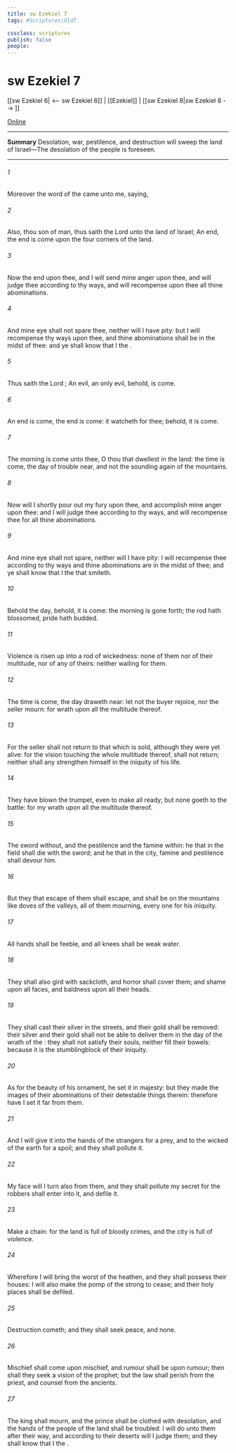 ```yaml
---
title: sw Ezekiel 7
tags: #Scriptures\OldT

cssclass: scriptures
publish: false
people:
---
```


# sw Ezekiel 7
[[sw Ezekiel 6| <-- sw Ezekiel 6]] | [[Ezekiel]] | [[sw Ezekiel 8|sw Ezekiel 8 --> ]]

[Online](https://churchofjesuschrist.org/study/scriptures/ot/ezek/7?lang=eng)

---
__Summary__
Desolation, war, pestilence, and destruction will sweep the land of Israel—The desolation of the people is foreseen.

---
###### 1 
Moreover the word of the  came unto me, saying,

###### 2 
Also, thou son of man, thus saith the Lord  unto the land of Israel; An end, the end is come upon the four corners of the land.

###### 3 
Now  the end  upon thee, and I will send mine anger upon thee, and will judge thee according to thy ways, and will recompense upon thee all thine abominations.

###### 4 
And mine eye shall not spare thee, neither will I have pity: but I will recompense thy ways upon thee, and thine abominations shall be in the midst of thee: and ye shall know that I  the .

###### 5 
Thus saith the Lord ; An evil, an only evil, behold, is come.

###### 6 
An end is come, the end is come: it watcheth for thee; behold, it is come.

###### 7 
The morning is come unto thee, O thou that dwellest in the land: the time is come, the day of trouble  near, and not the sounding again of the mountains.

###### 8 
Now will I shortly pour out my fury upon thee, and accomplish mine anger upon thee: and I will judge thee according to thy ways, and will recompense thee for all thine abominations.

###### 9 
And mine eye shall not spare, neither will I have pity: I will recompense thee according to thy ways and thine abominations  are in the midst of thee; and ye shall know that I  the  that smiteth.

###### 10 
Behold the day, behold, it is come: the morning is gone forth; the rod hath blossomed, pride hath budded.

###### 11 
Violence is risen up into a rod of wickedness: none of them  nor of their multitude, nor of any of theirs: neither  wailing for them.

###### 12 
The time is come, the day draweth near: let not the buyer rejoice, nor the seller mourn: for wrath  upon all the multitude thereof.

###### 13 
For the seller shall not return to that which is sold, although they were yet alive: for the vision  touching the whole multitude thereof,  shall not return; neither shall any strengthen himself in the iniquity of his life.

###### 14 
They have blown the trumpet, even to make all ready; but none goeth to the battle: for my wrath  upon all the multitude thereof.

###### 15 
The sword  without, and the pestilence and the famine within: he that  in the field shall die with the sword; and he that  in the city, famine and pestilence shall devour him.

###### 16 
But they that escape of them shall escape, and shall be on the mountains like doves of the valleys, all of them mourning, every one for his iniquity.

###### 17 
All hands shall be feeble, and all knees shall be weak  water.

###### 18 
They shall also gird  with sackcloth, and horror shall cover them; and shame  upon all faces, and baldness upon all their heads.

###### 19 
They shall cast their silver in the streets, and their gold shall be removed: their silver and their gold shall not be able to deliver them in the day of the wrath of the : they shall not satisfy their souls, neither fill their bowels: because it is the stumblingblock of their iniquity.

###### 20 
As for the beauty of his ornament, he set it in majesty: but they made the images of their abominations  of their detestable things therein: therefore have I set it far from them.

###### 21 
And I will give it into the hands of the strangers for a prey, and to the wicked of the earth for a spoil; and they shall pollute it.

###### 22 
My face will I turn also from them, and they shall pollute my secret  for the robbers shall enter into it, and defile it.

###### 23 
Make a chain: for the land is full of bloody crimes, and the city is full of violence.

###### 24 
Wherefore I will bring the worst of the heathen, and they shall possess their houses: I will also make the pomp of the strong to cease; and their holy places shall be defiled.

###### 25 
Destruction cometh; and they shall seek peace, and  none.

###### 26 
Mischief shall come upon mischief, and rumour shall be upon rumour; then shall they seek a vision of the prophet; but the law shall perish from the priest, and counsel from the ancients.

###### 27 
The king shall mourn, and the prince shall be clothed with desolation, and the hands of the people of the land shall be troubled: I will do unto them after their way, and according to their deserts will I judge them; and they shall know that I  the .

